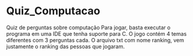 # Quiz_Computacao
Quiz de perguntas sobre computação
Para jogar, basta executar o programa em uma IDE que tenha suporte para C.
O jogo contém 4 temas diferentes com 3 perguntas cada.
O arquivo txt com nome ranking, vem justamente o ranking das pessoas que jogaram.
